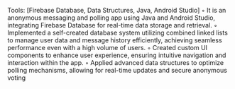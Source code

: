 Tools: [Firebase Database, Data Structures, Java, Android Studio]
◦ It is an anonymous messaging and polling app using Java and Android Studio, integrating Firebase
Database for real-time data storage and retrieval.
◦ Implemented a self-created database system utilizing combined linked lists to manage user data and message
history efficiently, achieving seamless performance even with a high volume of users.
◦ Created custom UI components to enhance user experience, ensuring intuitive navigation and interaction within
the app.
◦ Applied advanced data structures to optimize polling mechanisms, allowing for real-time updates and secure
anonymous voting

